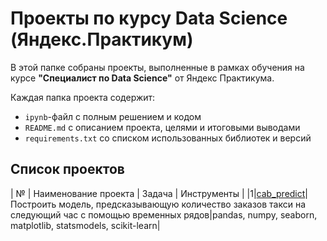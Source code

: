 # Проекты по курсу Data Science (Яндекс.Практикум)

В этой папке собраны проекты, выполненные в рамках обучения на курсе **"Специалист по Data Science"** от Яндекс Практикума.

Каждая папка проекта содержит:
- `ipynb`-файл с полным решением и кодом
- `README.md` с описанием проекта, целями и итоговыми выводами
- `requirements.txt` со списком использованных библиотек и версий

## Список проектов

| № | Наименование проекта | Задача | Инструменты |
|1|[cab_predict](https://github.com/RvotaEnota/yap_projects/tree/main/cab_predict)|Построить модель, предсказывающую количество заказов такси на следующий час с помощью временных рядов|pandas, numpy, seaborn, matplotlib, statsmodels, scikit-learn|

